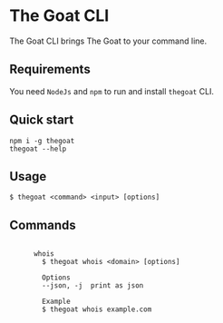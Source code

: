 # The Goat CLI
The Goat CLI brings The Goat to your command line.

## Requirements
You need `NodeJs` and `npm` to run and install `thegoat` CLI.

## Quick start
```
npm i -g thegoat
thegoat --help
```
## Usage
```
$ thegoat <command> <input> [options]
```
## Commands
```

      whois
        $ thegoat whois <domain> [options]

        Options
        --json, -j  print as json

        Example
        $ thegoat whois example.com

    
```